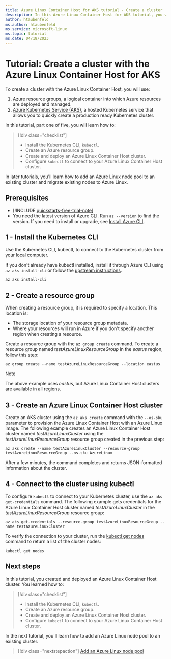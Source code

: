 ```yaml
---
title: Azure Linux Container Host for AKS tutorial - Create a cluster
description: In this Azure Linux Container Host for AKS tutorial, you will learn how to create an AKS cluster with Azure Linux.
author: htaubenfeld
ms.author: htaubenfeld
ms.service: microsoft-linux
ms.topic: tutorial
ms.date: 04/18/2023
---
```


# Tutorial: Create a cluster with the Azure Linux Container Host for AKS

To create a cluster with the Azure Linux Container Host, you will use:
1. Azure resource groups, a logical container into which Azure resources are deployed and managed.
1. [Azure Kubernetes Service (AKS)](../../articles/aks/intro-kubernetes.md), a hosted Kubernetes service that allows you to quickly create a production ready Kubernetes cluster.

In this tutorial, part one of five, you will learn how to:

> [!div class="checklist"]
> * Install the Kubernetes CLI, `kubectl`.
> * Create an Azure resource group.
> * Create and deploy an Azure Linux Container Host cluster.
> * Configure `kubectl` to connect to your Azure Linux Container Host cluster.

In later tutorials, you'll learn how to add an Azure Linux node pool to an existing cluster and migrate existing nodes to Azure Linux.

## Prerequisites

- [!INCLUDE [quickstarts-free-trial-note](../../includes/quickstarts-free-trial-note.md)]
- You need the latest version of Azure CLI. Run `az --version` to find the version. If you need to install or upgrade, see [Install Azure CLI](/cli/azure/install-azure-cli).

## 1 - Install the Kubernetes CLI

Use the Kubernetes CLI, kubectl, to connect to the Kubernetes cluster from your local computer.

If you don't already have kubectl installed, install it through Azure CLI using `az aks install-cli` or follow the [upstream instructions](https://kubernetes.io/docs/tasks/tools/install-kubectl-linux/).

 ```azurecli-interactive
az aks install-cli
  ```

## 2 - Create a resource group

When creating a resource group, it is required to specify a location. This location is: 
- The storage location of your resource group metadata.
- Where your resources will run in Azure if you don't specify another region when creating a resource.

Create a resource group with the `az group create` command. To create a resource group named *testAzureLinuxResourceGroup* in the *eastus* region, follow this step:

```azurecli-interactive
az group create --name testAzureLinuxResourceGroup --location eastus
```
> [!NOTE]
> The above example uses *eastus*, but Azure Linux Container Host clusters are available in all regions.

## 3 - Create an Azure Linux Container Host cluster

Create an AKS cluster using the `az aks create` command with the `--os-sku` parameter to provision the Azure Linux Container Host with an Azure Linux image. The following example creates an Azure Linux Container Host cluster named *testAzureLinuxCluster* using the *testAzureLinuxResourceGroup* resource group created in the previous step: 

```azurecli-interactive
az aks create --name testAzureLinuxCluster --resource-group testAzureLinuxResourceGroup --os-sku AzureLinux
```
After a few minutes, the command completes and returns JSON-formatted information about the cluster.

## 4 - Connect to the cluster using kubectl

To configure `kubectl` to connect to your Kubernetes cluster, use the `az aks get-credentials` command. The following example gets credentials for the Azure Linux Container Host cluster named *testAzureLinuxCluster* in the *testAzureLinuxResourceGroup* resource group:

```azurecli
az aks get-credentials --resource-group testAzureLinuxResourceGroup --name testAzureLinuxCluster
```

To verify the connection to your cluster, run the [kubectl get nodes](https://kubernetes.io/docs/reference/generated/kubectl/kubectl-commands#get) command to return a list of the cluster nodes:

```azurecli-interactive
kubectl get nodes
```

## Next steps

In this tutorial, you created and deployed an Azure Linux Container Host cluster. You learned how to: 

> [!div class="checklist"]
> * Install the Kubernetes CLI, `kubectl`.
> * Create an Azure resource group.
> * Create and deploy an Azure Linux Container Host cluster.
> * Configure `kubectl` to connect to your Azure Linux Container Host cluster.

In the next tutorial, you'll learn how to add an Azure Linux node pool to an existing cluster.

> [!div class="nextstepaction"]
> [Add an Azure Linux node pool](./tutorial-azure-linux-add-nodepool.md)